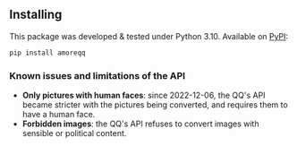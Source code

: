 ## Installing

This package was developed & tested under Python 3.10. Available on [PyPI](https://pypi.org/project/amoreqq):

```bash
pip install amoreqq
```

### Known issues and limitations of the API

- **Only pictures with human faces**: since 2022-12-06, the QQ's API became stricter with the pictures being converted, and requires them to have a human face.
- **Forbidden images**: the QQ's API refuses to convert images with sensible or political content.